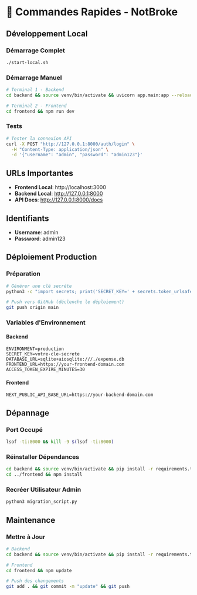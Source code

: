 # 🚀 Commandes Rapides - NotBroke

## Développement Local

### Démarrage Complet
```bash
./start-local.sh
```

### Démarrage Manuel
```bash
# Terminal 1 - Backend
cd backend && source venv/bin/activate && uvicorn app.main:app --reload --host 0.0.0.0 --port 8000

# Terminal 2 - Frontend  
cd frontend && npm run dev
```

### Tests
```bash
# Tester la connexion API
curl -X POST "http://127.0.0.1:8000/auth/login" \
  -H "Content-Type: application/json" \
  -d '{"username": "admin", "password": "admin123"}'
```

## URLs Importantes

- **Frontend Local**: http://localhost:3000
- **Backend Local**: http://127.0.0.1:8000
- **API Docs**: http://127.0.0.1:8000/docs

## Identifiants

- **Username**: admin
- **Password**: admin123

## Déploiement Production

### Préparation
```bash
# Générer une clé secrète
python3 -c "import secrets; print('SECRET_KEY=' + secrets.token_urlsafe(32))"

# Push vers GitHub (déclenche le déploiement)
git push origin main
```

### Variables d'Environnement

#### Backend
```
ENVIRONMENT=production
SECRET_KEY=votre-cle-secrete
DATABASE_URL=sqlite+aiosqlite:///./expense.db
FRONTEND_URL=https://your-frontend-domain.com
ACCESS_TOKEN_EXPIRE_MINUTES=30
```

#### Frontend
```
NEXT_PUBLIC_API_BASE_URL=https://your-backend-domain.com
```

## Dépannage

### Port Occupé
```bash
lsof -ti:8000 && kill -9 $(lsof -ti:8000)
```

### Réinstaller Dépendances
```bash
cd backend && source venv/bin/activate && pip install -r requirements.txt
cd ../frontend && npm install
```

### Recréer Utilisateur Admin
```bash
python3 migration_script.py
```

## Maintenance

### Mettre à Jour
```bash
# Backend
cd backend && source venv/bin/activate && pip install -r requirements.txt

# Frontend
cd frontend && npm update

# Push des changements
git add . && git commit -m "update" && git push
```
